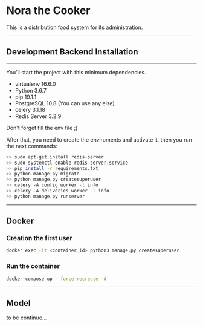 # Nora the Cooker

This is a distribution food system for its administration.

---

## Development Backend Installation

---

You’ll start the project with this minimum dependencies.

- virtualenv 16.6.0
- Python 3.6.7
- pip 19.1.1
- PostgreSQL 10.8 (You can use any else)
- celery 3.1.18
- Redis Server 3.2.9

Don't forget fill the env file ;)

After that, you need to create the enviroments and activate it, then you run the next commands:

```sh
>> sudo apt-get install redis-server
>> sudo systemctl enable redis-server.service
>> pip install -r requirements.txt
>> python manage.py migrate
>> python manage.py createsuperuser
>> celery -A config worker -l info
>> celery -A deliveries worker -l info
>> python manage.py runserver
```

---

## Docker

### Creation the first user

```sh
docker exec -it <container_id> python3 manage.py createsuperuser
```

### Run the container

```sh
docker-compose up --force-recreate -d
```

---

## Model

to be continue...
